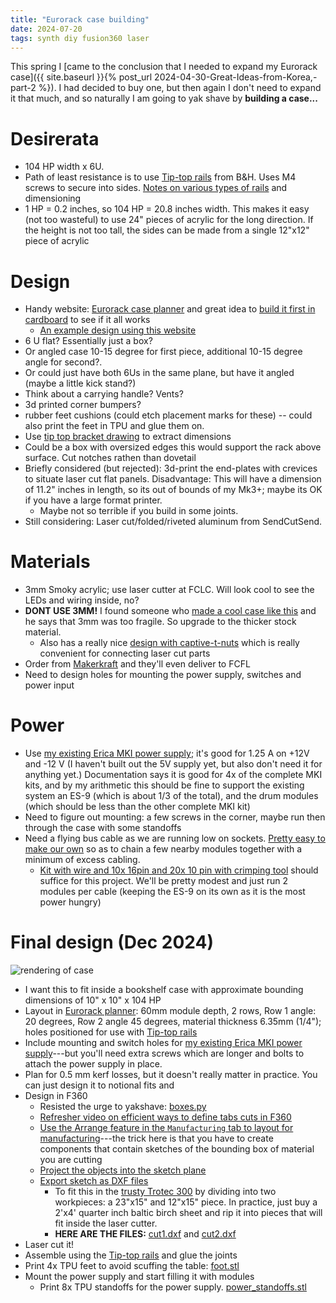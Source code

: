 ```yaml
---
title: "Eurorack case building"
date: 2024-07-20
tags: synth diy fusion360 laser
---
```


This spring I [came to the conclusion that I needed to expand my Eurorack case]({{ site.baseurl }}{% post_url 2024-04-30-Great-Ideas-from-Korea,-part-2 %}).  I had decided to buy one, but then again I don't need to expand it that much, and so naturally I am going to yak shave by **building a case...**

# Desirerata

- 104 HP width x 6U.
- Path of least resistance is to use [Tip-top rails](http://www.tiptopaudio.com/manuals/z-rails.pdf) from B&H.  Uses M4 screws to secure into sides.  [Notes on various types of rails](https://synthracks.com/blog/eurorack-rails-diy-guide) and dimensioning
- 1 HP = 0.2 inches, so 104 HP = 20.8 inches width.  This makes it easy (not too wasteful) to use 24" pieces of acrylic for the long direction.  If the height is not too tall, the sides can be made from a single 12"x12" piece of acrylic

# Design 

- Handy website: [Eurorack case planner](https://intafon.github.io/diyEurorackCasePlanner/) and great idea to [build it first in cardboard](https://www.musicradar.com/tuition/tech/how-to-build-your-own-cardboard-eurorack-modular-case-625196) to see if it all works
    - [An example design using this website](https://ditheringstudio.wordpress.com/2018/11/24/open-source-eurorack-skiff-design/)
- 6 U flat?  Essentially just a box?
- Or angled case  10-15 degree for first piece, additional 10-15 degree angle for second?.
- Or could just have both 6Us in the same plane, but have it angled (maybe a little kick stand?)
- Think about a carrying handle? Vents?
- 3d printed corner bumpers? 
- rubber feet cushions (could etch placement marks for these) -- could also print the feet in TPU and glue them on.
- Use [tip top bracket drawing](https://tiptopaudio.com/z-rails-brackets/) to extract dimensions
- Could be a box with oversized edges this would support the rack above surface. Cut notches rathen than dovetail
- Briefly considered (but rejected):  3d-print the end-plates with crevices to situate laser cut flat panels.  Disadvantage:  This will have a dimension of 11.2" inches in length, so its out of bounds of my Mk3+; maybe its OK if you have a large format printer. 
    - Maybe not so terrible if you build in some joints.  
- Still considering:  Laser cut/folded/riveted aluminum from SendCutSend.


# Materials

- 3mm Smoky acrylic; use laser cutter at FCLC.  Will look cool to see the LEDs and wiring inside, no? 
- **DONT USE 3MM!** I found someone who [made a cool case like this](https://blog.cornbeast.com/2017/09/my-laser-cut-transparent-orange-acrylic-sheet-eurorack-case/) and he says that 3mm was too fragile. So upgrade to the thicker stock material.
    - Also has a really nice [design with captive-t-nuts](http://fab.cba.mit.edu/content/tools/omax_waterjet/tnuts.html) which is really convenient for connecting laser cut parts
- Order from [Makerkraft](https://www.makerkraft.com/pages/order-pick-up-in-nyc?nopreview) and they'll even deliver to FCFL
- Need to design holes for mounting the power supply, switches and power input

# Power 

- Use [my existing Erica MKI power supply](https://www.ericasynths.lv/shop/diy-kits-1/mki-x-esedu-diy-1x84hp-case/); it's good for 1.25 A on +12V and -12 V (I haven't built out the 5V supply yet, but also don't need it for anything yet.)  Documentation says it is good for 4x of the complete MKI kits, and by my arithmetic this should be fine to support the existing system an ES-9 (which is about 1/3 of the total), and the drum modules (which should be less than the other complete MKI kit)
- Need to figure out mounting: a few screws in the corner, maybe run then through the case with some standoffs
- Need a flying bus cable as we are running low on sockets. [Pretty easy to make our own](https://syntherjack.net/power-supply-ribbon-cable/) so as to chain a few nearby modules together with a minimum of excess cabling.
    - [Kit with wire and 10x 16pin and 20x 10 pin with crimping tool](https://amzn.to/46ffqHx) should suffice for this project. We'll be pretty modest and just run 2 modules per cable (keeping the ES-9 on its own as it is the most power hungry)

# Final design (Dec 2024)

![rendering of case](/blog/images/2024/12/26/eurorack_render.png)

- I want this to fit inside a bookshelf case with approximate bounding dimensions of 10" x 10" x 104 HP
- Layout in [Eurorack planner](https://intafon.github.io/diyEurorackCasePlanner/planner.html): 60mm module depth, 2 rows, Row 1 angle: 20 degrees, Row 2 angle 45 degrees, material thickness 6.35mm (1/4"); holes positioned for use with [Tip-top rails](http://www.tiptopaudio.com/manuals/z-rails.pdf)
- Include mounting and switch holes for [my existing Erica MKI power supply](https://www.ericasynths.lv/shop/diy-kits-1/mki-x-esedu-diy-1x84hp-case/)---but you'll need extra screws which are longer and bolts to attach the power supply in place. 
- Plan for 0.5 mm kerf losses, but it doesn't really matter in practice. You can just design it to notional fits and 
- Design in F360
    - Resisted the urge to yakshave:  [boxes.py](https://github.com/florianfesti/boxes)
    - [Refresher video on efficient ways to define tabs cuts in F360](https://www.youtube.com/watch?v=9U2JPfkQpsE)
    - [Use the Arrange feature in the `Manufacturing` tab to layout for manufacturing](https://www.youtube.com/watch?v=jeQPJHHwVN4)---the trick here is that you have to create components that contain sketches of the bounding box of material you are cutting 
    - [Project the objects into the sketch plane](https://www.youtube.com/watch?v=CGeL6ot2mZ0)
    - [Export sketch as DXF files](https://www.youtube.com/watch?v=eKoJa2913cQ)
        - To fit this in the [trusty Trotec 300](https://wiki.fatcatfablab.org/wiki/Laser_Cutting) by dividing into two workpieces:  a 23"x15" and 12"x15" piece.  In practice, just buy a 2'x4' quarter inch baltic birch sheet and rip it into pieces that will fit inside the laser cutter.
        - **HERE ARE THE FILES:** [cut1.dxf](/blog/images/2024/12/26/cut1.dxf) and [cut2.dxf](/blog/images/2024/12/26/cut2.dxf)
- Laser cut it!
- Assemble using the [Tip-top rails](http://www.tiptopaudio.com/manuals/z-rails.pdf) and glue the joints
- Print 4x TPU feet to avoid scuffing the table:  [foot.stl](/blog/images/2024/12/26/foot.stl)
- Mount the power supply and start filling it with modules
    - Print 8x TPU standoffs for the power supply. [power_standoffs.stl](/blog/images/2024/12/26/power_standoffs.stl)




